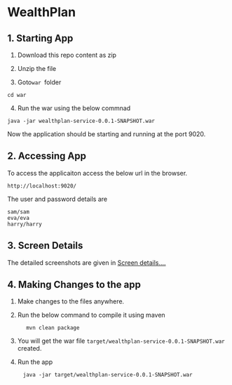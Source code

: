 # WealthPlan  

## 1. Starting App

1. Download this repo content as zip

2. Unzip the file

3. Goto`war `folder

```
cd war
```

4. Run the war using the below commnad

```
java -jar wealthplan-service-0.0.1-SNAPSHOT.war
```

Now the application should be starting and running at the port 9020.

## 2. Accessing App

To access the applicaiton access the below url in the browser.

```
http://localhost:9020/
```

The user and password details are

```
sam/sam
eva/eva
harry/harry
```

## 3. Screen Details

The detailed screenshots are given in [Screen details....](./readme-screens.md)

## 4. Making Changes to the app

1. Make changes to the files anywhere.

2. Run the below command to compile it using maven
```
      mvn clean package
```
3. You will get the war file `target/wealthplan-service-0.0.1-SNAPSHOT.war` created.
    
4. Run the app
```
     java -jar target/wealthplan-service-0.0.1-SNAPSHOT.war
```
